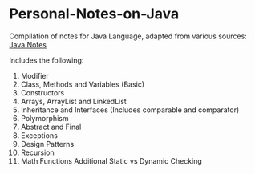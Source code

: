 # Personal-Notes-on-Java

Compilation of notes for Java Language, adapted from various sources: [Java Notes](https://github.com/HeizerSpider/Personal-Notes-on-Java/blob/master/java_notes.md)

Includes the following:
1) Modifier
2) Class, Methods and Variables (Basic)
3) Constructors
4) Arrays, ArrayList and LinkedList
5) Inheritance and Interfaces (Includes comparable and comparator)
6) Polymorphism
7) Abstract and Final
8) Exceptions
9) Design Patterns
10) Recursion 
11) Math Functions
Additional Static vs Dynamic Checking
